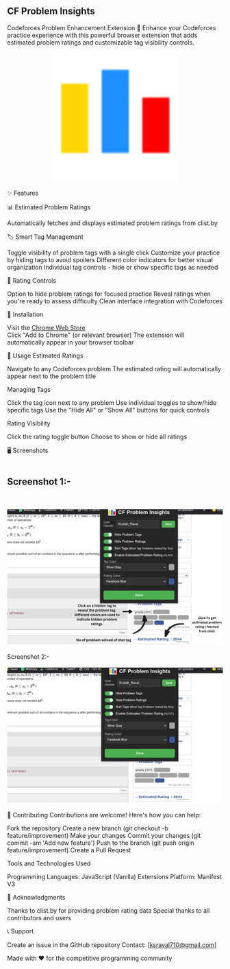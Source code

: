 ## CF Problem Insights

Codeforces Problem Enhancement Extension 🚀
Enhance your Codeforces practice experience with this powerful browser extension that adds estimated problem ratings and customizable tag visibility controls.
<br>
<div align="center">
<img src="src/icon/CFProblemInsights128png.png" alt="" width="300" height="300">
</div>
<br>
✨ Features

📊 Estimated Problem Ratings

Automatically fetches and displays estimated problem ratings from clist.by

🏷️ Smart Tag Management

Toggle visibility of problem tags with a single click
Customize your practice by hiding tags to avoid spoilers
Different color indicators for better visual organization
Individual tag controls - hide or show specific tags as needed

🎯 Rating Controls

Option to hide problem ratings for focused practice
Reveal ratings when you're ready to assess difficulty
Clean interface integration with Codeforces

🚀 Installation

Visit the <a href="https://chromewebstore.google.com/detail/cf-problem-insights/jpelkcdgakhmabljokpfjjpinlmpmaki?authuser=0">Chrome Web Store</a>
<br>
Click "Add to Chrome" (or relevant browser)
The extension will automatically appear in your browser toolbar

🔧 Usage
Estimated Ratings

Navigate to any Codeforces problem
The estimated rating will automatically appear next to the problem title

Managing Tags

Click the tag icon next to any problem
Use individual toggles to show/hide specific tags
Use the "Hide All" or "Show All" buttons for quick controls

Rating Visibility

Click the rating toggle button
Choose to show or hide all ratings

🖥️ Screenshots
<br>
<br>
<h2>Screenshot 1:-</h2>
<br>
<br>
<img src="src/icon/everything.png" alt="" >
<br>
<br>
Screenshot 2:-
<br>
<br>
<img src="src/icon/allinone.png" alt="" >
<br>
<br>
🤝 Contributing
Contributions are welcome! Here's how you can help:

Fork the repository
Create a new branch (git checkout -b feature/improvement)
Make your changes
Commit your changes (git commit -am 'Add new feature')
Push to the branch (git push origin feature/improvement)
Create a Pull Request

Tools and Technologies Used

Programming Languages: JavaScript (Vanilla)
Extensions Platform: Manifest V3

🙏 Acknowledgments

Thanks to clist.by for providing problem rating data
Special thanks to all contributors and users

📞 Support

Create an issue in the GitHub repository
Contact: [ksraval710@gmail.com]

Made with ❤️ for the competitive programming community
